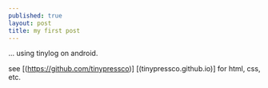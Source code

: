 ```yaml
---
published: true
layout: post
title: my first post
---
```

... using tinylog on android.

see [(https://github.com/tinypressco)] [(tinypressco.github.io)] for html, css, etc.